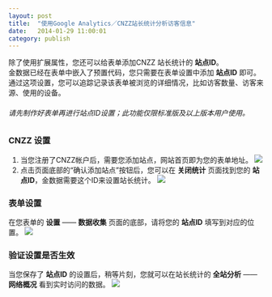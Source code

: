 ```yaml
---
layout: post
title:  "使用Google Analytics／CNZZ站长统计分析访客信息"
date:   2014-01-29 11:00:01
category: publish
---
```


除了使用扩展属性，您还可以给表单添加CNZZ 站长统计的 **站点ID**。  
金数据已经在表单中嵌入了预置代码，您只需要在表单设置中添加 **站点ID** 即可。  
通过这项设置，您可以追踪记录该表单被浏览的详细情况，比如访客数量、访客来源、使用的设备。

###### 请先制作好表单再进行站点ID设置；此功能仅限标准版及以上版本用户使用。

### CNZZ 设置

1. 当您注册了CNZZ帐户后，需要您添加站点，网站首页即为您的表单地址。
	![](http://jinshuju-help-pics.b0.upaiyun.com/images/cnzz-1.png)
2. 点击页面底部的“确认添加站点”按钮后，您可以在 **关闭统计** 页面找到您的 **站点ID**，金数据需要这个ID来设置站长统计。
	![](http://jinshuju-help-pics.b0.upaiyun.com/images/cnzz-2.png)

### 表单设置

在您表单的 **设置** —— **数据收集** 页面的底部，请将您的 **站点ID** 填写到对应的位置。
	![](http://jinshuju-help-pics.b0.upaiyun.com/images/cnzz-3.png)

### 验证设置是否生效

当您保存了 **站点ID** 的设置后，稍等片刻，您就可以在站长统计的 **全站分析** —— **网络概况** 看到实时访问的数据。
	![](http://jinshuju-help-pics.b0.upaiyun.com/images/cnzz-4.png)

